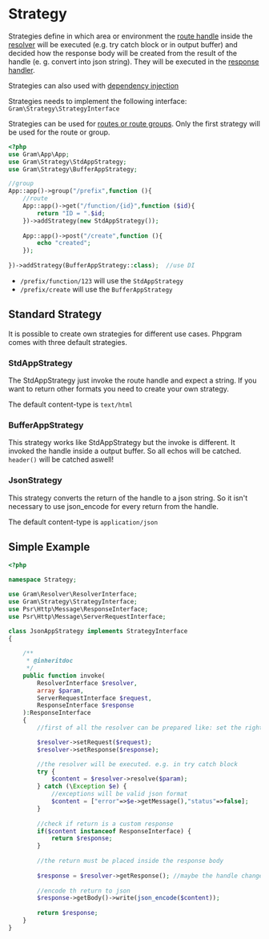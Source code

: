 # Strategy

Strategies define in which area or environment the [route handle](1%20routes.md) inside the [resolver](4%20resolver.md)
will be executed (e.g. try catch block or in output buffer) and decided how the response body will be created from the result of the handle (e. g. convert into json string).
They will be executed in the [response handler](3%20responsecreation.md).

Strategies can also used with [dependency injection](extra/2%20di.md)

Strategies needs to implement the following interface: `Gram\Strategy\StrategyInterface`

Strategies can be used for [routes or route groups](1%20routes.md). Only the first strategy will be used for the route or group.

````php
<?php
use Gram\App\App;
use Gram\Strategy\StdAppStrategy;
use Gram\Strategy\BufferAppStrategy;

//group
App::app()->group("/prefix",function (){
	//route
	App::app()->get("/function/{id}",function ($id){
    	return "ID = ".$id;
    })->addStrategy(new StdAppStrategy());
	
	App::app()->post("/create",function (){
		echo "created";
	});
	
})->addStrategy(BufferAppStrategy::class);	//use DI
````

- `/prefix/function/123` will use the `StdAppStrategy`
- `/prefix/create` will use the `BufferAppStrategy`

## Standard Strategy

It is possible to create own strategies for different use cases. Phpgram comes with three default strategies.

### StdAppStrategy

The StdAppStrategy just invoke the route handle and expect a string.
If you want to return other formats you need to create your own strategy. 

The default content-type is `text/html`

### BufferAppStrategy

This strategy works like StdAppStrategy but the invoke is different. It invoked the handle inside a output buffer. So all echos will be catched.
`header()` will be catched aswell!

### JsonStrategy

This strategy converts the return of the handle to a json string. So it isn't necessary to use json_encode for every return from the handle.

The default content-type is `application/json`

## Simple Example

````php
<?php

namespace Strategy;

use Gram\Resolver\ResolverInterface;
use Gram\Strategy\StrategyInterface;
use Psr\Http\Message\ResponseInterface;
use Psr\Http\Message\ServerRequestInterface;

class JsonAppStrategy implements StrategyInterface
{
	
	/**
	 * @inheritdoc
	 */
	public function invoke(
		ResolverInterface $resolver,
		array $param,
		ServerRequestInterface $request,
		ResponseInterface $response
	):ResponseInterface
	{
		//first of all the resolver can be prepared like: set the right content-type into the response

		$resolver->setRequest($request);
		$resolver->setResponse($response);

		//the resolver will be executed. e.g. in try catch block
		try {
			$content = $resolver->resolve($param);
		} catch (\Exception $e) {
			//exceptions will be valid json format
			$content = ["error"=>$e->getMessage(),"status"=>false];
		}
		
		//check if return is a custom response
		if($content instanceof ResponseInterface) {
			return $response;
		}
		
		//the return must be placed inside the response body
		
		$response = $resolver->getResponse(); //maybe the handle changed the response e.g. other status
		
		//encode th return to json
		$response->getBody()->write(json_encode($content));
		
		return $response;
	}
}
````